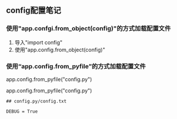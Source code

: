 ## config配置笔记

### 使用"app.confgi.from\_object\(config\)"的方式加载配置文件

1. 导入"import config"
2. 使用"app.config.from\_object\(config\)"



### 使用“app.config.from\_pyfile”的方式加载配置文件

app.config.from\_pyfile\("config.py"\)

app.config.from\_pyfile\("config.py"\)

```
## config.py/config.txt

DEBUG = True
```




